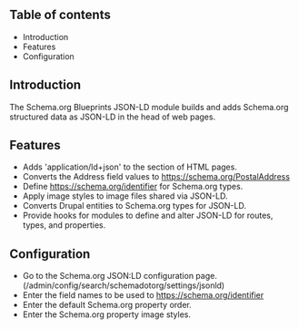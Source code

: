 Table of contents
-----------------

* Introduction
* Features
* Configuration


Introduction
------------

The Schema.org Blueprints JSON-LD module builds and adds Schema.org structured 
data as JSON-LD in the head of web pages.


Features
--------

- Adds 'application/ld+json' to the <head> section of HTML pages.
- Converts the Address field values to https://schema.org/PostalAddress
- Define https://schema.org/identifier for Schema.org types.
- Apply image styles to image files shared via JSON-LD.
- Converts Drupal entities to Schema.org types for JSON-LD.
- Provide hooks for modules to define and alter JSON-LD for routes, 
  types, and properties.


Configuration
-------------

- Go to the Schema.org JSON:LD configuration page.
  (/admin/config/search/schemadotorg/settings/jsonld)
- Enter the field names to be used to https://schema.org/identifier
- Enter the default Schema.org property order.
- Enter the Schema.org property image styles.
